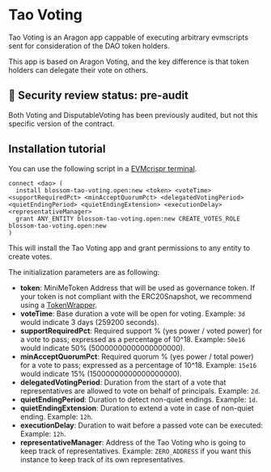 # Tao Voting

Tao Voting is an Aragon app cappable of executing arbitrary evmscripts sent for
consideration of the DAO token holders. 

This app is based on Aragon Voting, and the key difference is that token holders
can delegate their vote on others.

## :rotating_light: Security review status: pre-audit

Both Voting and DisputableVoting has been previously audited, but not this specific
version of the contract.

## Installation tutorial

You can use the following script in a [EVMcrispr terminal](https://evmcrispr.blossom.software).

```
connect <dao> (
  install blossom-tao-voting.open:new <token> <voteTime> <supportRequiredPct> <minAcceptQuorumPct> <delegatedVotingPeriod> <quietEndingPeriod> <quietEndingExtension> <executionDelay> <representativeManager>
  grant ANY_ENTITY blossom-tao-voting.open:new CREATE_VOTES_ROLE blossom-tao-voting.open:new
)
```

This will install the Tao Voting app and grant permissions to any entity to create
votes.

The initialization parameters are as following:

* **token**: MiniMeToken Address that will be used as governance token. If your
token is not compliant with the ERC20Snapshot, we recommend using a
[TokenWrapper](https://github.com/BlossomLabs/token-wrapper-aragon-app>).
* **voteTime**: Base duration a vote will be open for voting. Example: `3d` would
indicate 3 days (259200 seconds).
* **supportRequiredPct**: Required support % (yes power / voted power) for a vote
to pass; expressed as a percentage of 10^18. Example: `50e16` would indicate 50%
(50000000000000000000).
* **minAcceptQuorumPct**: Required quorum % (yes power / total power) for a vote to pass;
expressed as a percentage of 10^18. Example: `15e16` would indicate 15% (15000000000000000000).
* **delegatedVotingPeriod**: Duration from the start of a vote that representatives are
allowed to vote on behalf of principals. Example: `2d`.
* **quietEndingPeriod**: Duration to detect non-quiet endings. Example: `1d`.
* **quietEndingExtension**: Duration to extend a vote in case of non-quiet ending. Example:
`12h`.
* **executionDelay**: Duration to wait before a passed vote can be executed: Example: `12h`.
* **representativeManager**: Address of the Tao Voting who is going to keep track of representatives. Example: `ZERO_ADDRESS` if you want this instance to keep track of its own representatives.